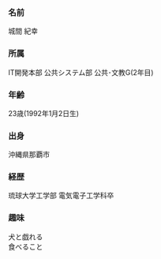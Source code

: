 ### 名前
城間 紀幸
### 所属
IT開発本部 公共システム部 公共･文教G(2年目)
### 年齢
23歳(1992年1月2日生)
### 出身
沖縄県那覇市
### 経歴
琉球大学工学部 電気電子工学科卒
### 趣味
犬と戯れる  
食べること
### 
